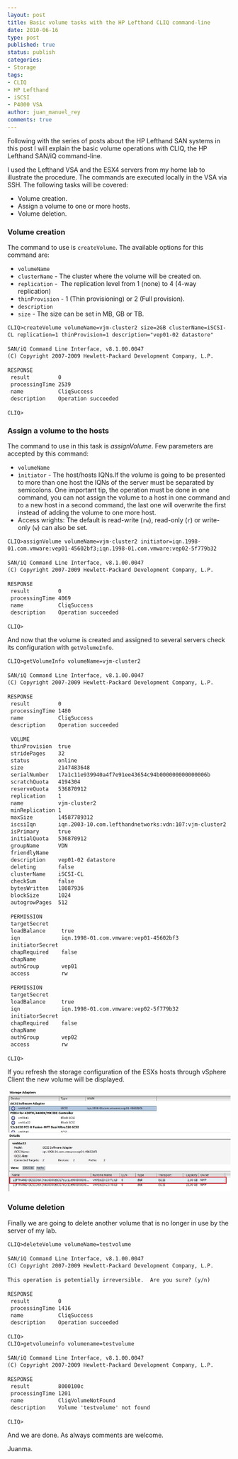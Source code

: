 ```yaml
---
layout: post
title: Basic volume tasks with the HP Lefthand CLIQ command-line
date: 2010-06-16
type: post
published: true
status: publish
categories:
- Storage
tags:
- CLIQ
- HP Lefthand
- iSCSI
- P4000 VSA
author: juan_manuel_rey
comments: true
---
```


Following with the series of posts about the HP Lefthand SAN systems in this post I will explain the basic volume operations with CLIQ, the HP Lefthand SAN/iQ command-line.

I used the Lefthand VSA and the ESX4 servers from my home lab to illustrate the procedure. The commands are executed locally in the VSA via SSH. The following tasks will be covered:

-   Volume creation.
-   Assign a volume to one or more hosts.
-   Volume deletion.

### Volume creation

The command to use is `createVolume`. The available options for this command are:

-   `volumeName`
-   `clusterName` - The cluster where the volume will be created on.
-   `replication` -  The replication level from 1 (none) to 4 (4-way replication)
-   `thinProvision` - 1 (Thin provisioning) or 2 (Full provision).
-   `description`
-   `size` - The size can be set in MB, GB or TB.

```
CLIQ>createVolume volumeName=vjm-cluster2 size=2GB clusterName=iSCSI-CL replication=1 thinProvision=1 description="vep01-02 datastore"

SAN/iQ Command Line Interface, v8.1.00.0047
(C) Copyright 2007-2009 Hewlett-Packard Development Company, L.P.

RESPONSE
 result         0
 processingTime 2539
 name           CliqSuccess
 description    Operation succeeded

CLIQ>
```

### Assign a volume to the hosts

The command to use in this task is *assignVolume*. Few parameters are accepted by this command:

-   `volumeName`
-   `ìnitiator` - The host/hosts IQNs.If the volume is going to be presented to more than one host the IQNs of the server must be separated by semicolons. One important tip, the operation must be done in one command, you can not assign the volume to a host in one command and to a new host in a second command, the last one will overwrite the first instead of adding the volume to one more host.
-   Access wrights: The default is read-write (`rw`), read-only (`r`) or write-only (`w`) can also be set.

```
CLIQ>assignVolume volumeName=vjm-cluster2 initiator=iqn.1998-01.com.vmware:vep01-45602bf3;iqn.1998-01.com.vmware:vep02-5f779b32

SAN/iQ Command Line Interface, v8.1.00.0047
(C) Copyright 2007-2009 Hewlett-Packard Development Company, L.P.

RESPONSE
 result         0
 processingTime 4069
 name           CliqSuccess
 description    Operation succeeded

CLIQ>
```

And now that the volume is created and assigned to several servers check its configuration with `getVolumeInfo`.

```
CLIQ>getVolumeInfo volumeName=vjm-cluster2

SAN/iQ Command Line Interface, v8.1.00.0047
(C) Copyright 2007-2009 Hewlett-Packard Development Company, L.P.

RESPONSE
 result         0
 processingTime 1480
 name           CliqSuccess
 description    Operation succeeded

 VOLUME
 thinProvision  true
 stridePages    32
 status         online
 size           2147483648
 serialNumber   17a1c11e939940a4f7e91ee43654c94b000000000000006b
 scratchQuota   4194304
 reserveQuota   536870912
 replication    1
 name           vjm-cluster2
 minReplication 1
 maxSize        14587789312
 iscsiIqn       iqn.2003-10.com.lefthandnetworks:vdn:107:vjm-cluster2
 isPrimary      true
 initialQuota   536870912
 groupName      VDN
 friendlyName   
 description    vep01-02 datastore
 deleting       false
 clusterName    iSCSI-CL
 checkSum       false
 bytesWritten   18087936
 blockSize      1024
 autogrowPages  512

 PERMISSION
 targetSecret    
 loadBalance     true
 iqn             iqn.1998-01.com.vmware:vep01-45602bf3
 initiatorSecret
 chapRequired    false
 chapName        
 authGroup       vep01
 access          rw

 PERMISSION
 targetSecret    
 loadBalance     true
 iqn             iqn.1998-01.com.vmware:vep02-5f779b32
 initiatorSecret
 chapRequired    false
 chapName        
 authGroup       vep02
 access          rw

CLIQ>
```

If you refresh the storage configuration of the ESXs hosts through vSphere Client the new volume will be displayed.

[![](/images/volume_on_esx.jpg "new volume")]({{site.url}}/images/volume_on_esx.jpg)

### Volume deletion

Finally we are going to delete another volume that is no longer in use by the server of my lab.

```
CLIQ>deleteVolume volumeName=testvolume

SAN/iQ Command Line Interface, v8.1.00.0047
(C) Copyright 2007-2009 Hewlett-Packard Development Company, L.P.

This operation is potentially irreversible.  Are you sure? (y/n)

RESPONSE
 result         0
 processingTime 1416
 name           CliqSuccess
 description    Operation succeeded

CLIQ>
CLIQ>getvolumeinfo volumename=testvolume

SAN/iQ Command Line Interface, v8.1.00.0047
(C) Copyright 2007-2009 Hewlett-Packard Development Company, L.P.

RESPONSE
 result         8000100c
 processingTime 1201
 name           CliqVolumeNotFound
 description    Volume 'testvolume' not found

CLIQ>
```

And we are done. As always comments are welcome.

Juanma.
